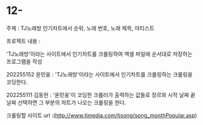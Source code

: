# 12-
주제 : TJ노래방 인기차트에서 순위, 노래 번호, 노래 제목, 아티스트



프로젝트 내용 :

'TJ노래방'이라는 사이트에서 인기차트를 크롤링하여 엑셀 파일에 순서대로 저장하는 프로그램을 작성

202255152 윤민웅 : 'TJ노래방'이라는 사이트에서 인기차트를 크롤링하는 크롤링을 코딩한다.

202255111 김동헌 : '윤민웅'이 코딩한 크롤러가 출력하는 값들로 장르와 시작 날짜 끝 날짜 선택하면 그 부분의 차트가 나오는 크롤링을 한다.



크롤링할 사이트 url :(http://www.tjmedia.com/tjsong/song_monthPopular.asp)
